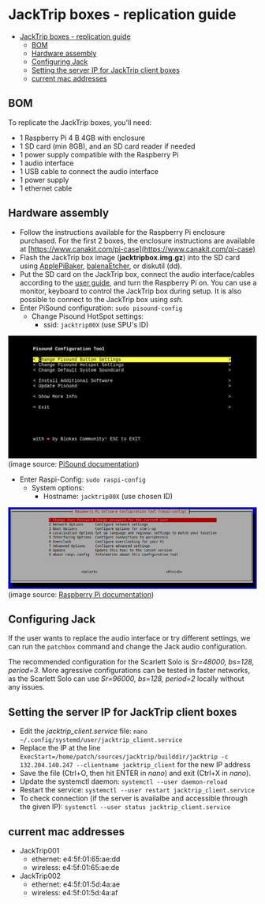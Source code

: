 # JackTrip boxes - replication guide

- [JackTrip boxes - replication guide](#jacktrip-boxes---replication-guide)
  - [BOM](#bom)
  - [Hardware assembly](#hardware-assembly)
  - [Configuring Jack](#configuring-jack)
  - [Setting the server IP for JackTrip client boxes](#setting-the-server-ip-for-jacktrip-client-boxes)
  - [current mac addresses](#current-mac-addresses)

## BOM

To replicate the JackTrip boxes, you'll need:

- 1 Raspberry Pi 4 B 4GB with enclosure
- 1 SD card (min 8GB), and an SD card reader if needed
- 1 power supply compatible with the Raspberry Pi
- 1 audio interface
- 1 USB cable to connect the audio interface
- 1 power supply
- 1 ethernet cable

## Hardware assembly

- Follow the instructions available for the Raspberry Pi enclosure purchased. For the first 2 boxes, the enclosure instructions are available at [https://www.canakit.com/pi-case](https://www.canakit.com/pi-case)
- Flash the JackTrip box image (**jacktripbox.img.gz**) into the SD card using [ApplePiBaker](https://www.tweaking4all.com/hardware/raspberry-pi/applepi-baker-v2/), [balenaEtcher](https://www.balena.io/etcher/), or diskutil (dd).
- Put the SD card on the JackTrip box, connect the audio interface/cables according to the [user guide](jacktrip_box_user_guide.md), and turn the Raspberry Pi on. You can use a monitor, keyboard to control the JackTrip box during setup. It is also possible to connect to the JackTrip box using *ssh*.
- Enter PiSound configuration: `sudo pisound-config`
  - Change Pisound HotSpot settings:
    - ssid: `jacktrip00X` (use SPU's ID)

![pisound-config](pics/pisound-config.png)
(image source: [PiSound documentation](https://blokas.io/pisound/docs/pisound-config/))

- Enter Raspi-Config: `sudo raspi-config`
  - System options:
    - Hostname: `jacktrip00X` (use chosen ID)

![raspi-config](pics/raspi-config.png)
(image source: [Raspberry Pi documentation](https://www.raspberrypi.com/documentation/computers/configuration.html#raspi-config))

## Configuring Jack

If the user wants to replace the audio interface or try different settings, we can run the `patchbox` command and change the Jack audio configuration.

The recommended configuration for the Scarlett Solo is *Sr=48000, bs=128, period=3*. More agressive configurations can be tested in faster networks, as the Scarlett Solo can use *Sr=96000, bs=128, period=2* locally without any issues.

## Setting the server IP for JackTrip client boxes

- Edit the *jacktrip_client.service* file: `nano ~/.config/systemd/user/jacktrip_client.service`
- Replace the IP at the line `ExecStart=/home/patch/sources/jacktrip/builddir/jacktrip -c 132.204.140.247 --clientname jacktrip_client` for the new IP address
- Save the file (Ctrl+O, then hit ENTER in *nano*) and exit (Ctrl+X in *nano*).
- Update the systemctl daemon: `systemctl --user daemon-reload`
- Restart the service: `systemctl --user restart jacktrip_client.service`
- To check connection (if the server is availalbe and accessible through the given IP): `systemctl --user status jacktrip_client.service`

## current mac addresses

- JackTrip001
  - ethernet: e4:5f:01:65:ae:dd
  - wireless: e4:5f:01:65:ae:de
- JackTrip002
  - ethernet: e4:5f:01:5d:4a:ae
  - wireless: e4:5f:01:5d:4a:af